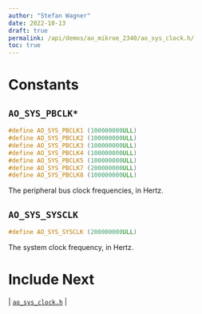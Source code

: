 ```yaml
---
author: "Stefan Wagner"
date: 2022-10-13
draft: true
permalink: /api/demos/ao_mikroe_2340/ao_sys_clock.h/
toc: true
---
```


# Constants

## `AO_SYS_PBCLK*`

```c
#define AO_SYS_PBCLK1 (100000000ULL)
#define AO_SYS_PBCLK2 (100000000ULL)
#define AO_SYS_PBCLK3 (100000000ULL)
#define AO_SYS_PBCLK4 (100000000ULL)
#define AO_SYS_PBCLK5 (100000000ULL)
#define AO_SYS_PBCLK7 (200000000ULL)
#define AO_SYS_PBCLK8 (100000000ULL)
```

The peripheral bus clock frequencies, in Hertz.

## `AO_SYS_SYSCLK`

```c
#define AO_SYS_SYSCLK (200000000ULL)
```

The system clock frequency, in Hertz.

# Include Next

| [`ao_sys_clock.h`](../../src/ao_sys_xc32_pic32mz_efe/ao_sys_clock.h.md) |

